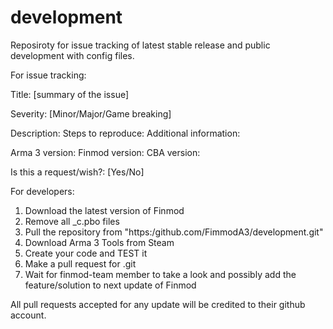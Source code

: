 # development
Reposiroty for issue tracking of latest stable release and public development with config files.


For issue tracking:

Title: [summary of the issue]

Severity: [Minor/Major/Game breaking]

Description:
Steps to reproduce:
Additional information:

Arma 3 version:
Finmod version:
CBA version:

Is this a request/wish?: [Yes/No]

For developers:
1. Download the latest version of Finmod
2. Remove all _c.pbo files
3. Pull the repository from "https:/github.com/FimmodA3/development.git"
4. Download Arma 3 Tools from Steam
5. Create your code and TEST it
6. Make a pull request for .git
7. Wait for finmod-team member to take a look and possibly add the feature/solution to next update of Finmod

All pull requests accepted for any update will be credited to their github account.
